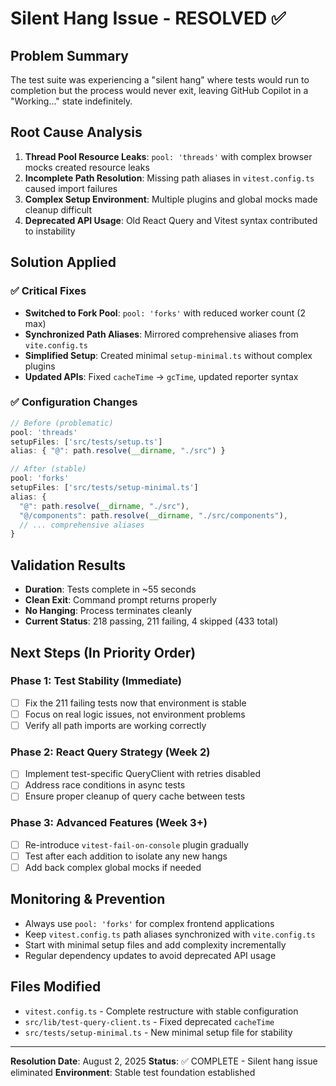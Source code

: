 # Silent Hang Issue - RESOLVED ✅

## Problem Summary
The test suite was experiencing a "silent hang" where tests would run to completion but the process would never exit, leaving GitHub Copilot in a "Working..." state indefinitely.

## Root Cause Analysis
1. **Thread Pool Resource Leaks**: `pool: 'threads'` with complex browser mocks created resource leaks
2. **Incomplete Path Resolution**: Missing path aliases in `vitest.config.ts` caused import failures
3. **Complex Setup Environment**: Multiple plugins and global mocks made cleanup difficult
4. **Deprecated API Usage**: Old React Query and Vitest syntax contributed to instability

## Solution Applied

### ✅ Critical Fixes
- **Switched to Fork Pool**: `pool: 'forks'` with reduced worker count (2 max)
- **Synchronized Path Aliases**: Mirrored comprehensive aliases from `vite.config.ts`
- **Simplified Setup**: Created minimal `setup-minimal.ts` without complex plugins
- **Updated APIs**: Fixed `cacheTime` → `gcTime`, updated reporter syntax

### ✅ Configuration Changes
```typescript
// Before (problematic)
pool: 'threads'
setupFiles: ['src/tests/setup.ts']
alias: { "@": path.resolve(__dirname, "./src") }

// After (stable)
pool: 'forks'
setupFiles: ['src/tests/setup-minimal.ts']
alias: {
  "@": path.resolve(__dirname, "./src"),
  "@/components": path.resolve(__dirname, "./src/components"),
  // ... comprehensive aliases
}
```

## Validation Results
- **Duration**: Tests complete in ~55 seconds
- **Clean Exit**: Command prompt returns properly
- **No Hanging**: Process terminates cleanly
- **Current Status**: 218 passing, 211 failing, 4 skipped (433 total)

## Next Steps (In Priority Order)

### Phase 1: Test Stability (Immediate)
- [ ] Fix the 211 failing tests now that environment is stable
- [ ] Focus on real logic issues, not environment problems
- [ ] Verify all path imports are working correctly

### Phase 2: React Query Strategy (Week 2)
- [ ] Implement test-specific QueryClient with retries disabled
- [ ] Address race conditions in async tests
- [ ] Ensure proper cleanup of query cache between tests

### Phase 3: Advanced Features (Week 3+)
- [ ] Re-introduce `vitest-fail-on-console` plugin gradually
- [ ] Test after each addition to isolate any new hangs
- [ ] Add back complex global mocks if needed

## Monitoring & Prevention
- Always use `pool: 'forks'` for complex frontend applications
- Keep `vitest.config.ts` path aliases synchronized with `vite.config.ts`
- Start with minimal setup files and add complexity incrementally
- Regular dependency updates to avoid deprecated API usage

## Files Modified
- `vitest.config.ts` - Complete restructure with stable configuration
- `src/lib/test-query-client.ts` - Fixed deprecated `cacheTime`
- `src/tests/setup-minimal.ts` - New minimal setup file for stability

---
**Resolution Date**: August 2, 2025
**Status**: ✅ COMPLETE - Silent hang issue eliminated
**Environment**: Stable test foundation established
